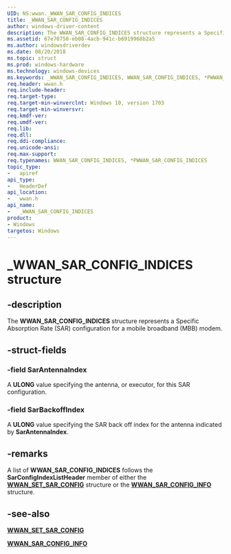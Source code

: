 ```yaml
---
UID: NS:wwan._WWAN_SAR_CONFIG_INDICES
title: _WWAN_SAR_CONFIG_INDICES
author: windows-driver-content
description: The WWAN_SAR_CONFIG_INDICES structure represents a Specific Absorption Rate (SAR) configuration for a mobile broadband (MBB) modem.
ms.assetid: 67e70750-eb08-4acb-941c-b6919968b2a5
ms.author: windowsdriverdev
ms.date: 08/20/2018
ms.topic: struct
ms.prod: windows-hardware
ms.technology: windows-devices
ms.keywords: _WWAN_SAR_CONFIG_INDICES, WWAN_SAR_CONFIG_INDICES, *PWWAN_SAR_CONFIG_INDICES, 
req.header: wwan.h
req.include-header:
req.target-type: 
req.target-min-winverclnt: Windows 10, version 1703
req.target-min-winversvr:
req.kmdf-ver:
req.umdf-ver:
req.lib:
req.dll:
req.ddi-compliance:
req.unicode-ansi:
req.max-support:
req.typenames: WWAN_SAR_CONFIG_INDICES, *PWWAN_SAR_CONFIG_INDICES
topic_type: 
-	apiref
api_type: 
-	HeaderDef
api_location: 
-	wwan.h
api_name: 
-	_WWAN_SAR_CONFIG_INDICES
product:
- Windows
targetos: Windows
---
```


# _WWAN_SAR_CONFIG_INDICES structure

## -description

The **WWAN_SAR_CONFIG_INDICES** structure represents a Specific Absorption Rate (SAR) configuration for a mobile broadband (MBB) modem.

## -struct-fields

### -field SarAntennaIndex

A **ULONG** value specifying the antenna, or executor, for this SAR configuration.
 
### -field SarBackoffIndex

A **ULONG** value specifying the SAR back off index for the antenna indicated by **SarAntennaIndex**. 

## -remarks

A list of **WWAN_SAR_CONFIG_INDICES** follows the **SarConfigIndexListHeader** member of either the [**WWAN_SET_SAR_CONFIG**](ns-wwan-_wwan_set_sar_config.md) structure or the [**WWAN_SAR_CONFIG_INFO**](ns-wwan-_wwan_sar_config_info.md) structure.

## -see-also

[**WWAN_SET_SAR_CONFIG**](ns-wwan-_wwan_set_sar_config.md)

[**WWAN_SAR_CONFIG_INFO**](ns-wwan-_wwan_sar_config_info.md)
